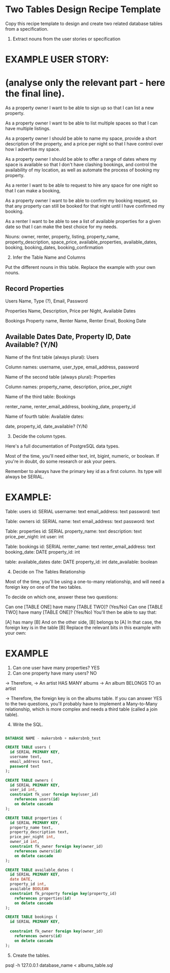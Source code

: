 # Two Tables Design Recipe Template

Copy this recipe template to design and create two related database tables from a specification.

1. Extract nouns from the user stories or specification

# EXAMPLE USER STORY:
# (analyse only the relevant part - here the final line).

As a property owner
I want to be able to sign up 
so that I can list a new property.

As a property owner
I want to be able to list multiple spaces
so that I can have multiple listings.

As a property owner
I should be able to name my space, provide a short description of the property, and a price per night
so that I have control over how I advertise my space.

As a property owner
I should be able to offer a range of dates where my space is available
so that I don't have clashing bookings, and control the availability of my location, as well as automate the process of booking my property.

As a renter
I want to be able to request to hire any space for one night
so that I can make a booking, 

As a property owner
I want to be able to confirm my booking request,
so that any property can still be booked for that night until I have confirmed my booking.

As a renter
I want to be able to see a list of available properties for a given date 
so that I can make the best choice for my needs.



Nouns: owner, renter, property, listing, property_name, property_description, space_price, available_properties, available_dates, booking, booking_dates, booking_confirmation



2. Infer the Table Name and Columns

Put the different nouns in this table. Replace the example with your own nouns.


Record            Properties
---------------------------------------------------------------------------
Users             Name, Type (?), Email, Password

Properties        Name, Description, Price per Night, Available Dates

Bookings          Property name, Renter Name, Renter Email, Booking Date

Available Dates   Date, Property ID, Date Available? (Y/N)
---------------------------------------------------------------------------



Name of the first table (always plural): Users

Column names: username, user_type, email_address, password


Name of the second table (always plural): Properties

Column names: property_name, description, price_per_night


Name of the third table: Bookings

renter_name, renter_email_address, booking_date, property_id


Name of fourth table: Available dates:

date, property_id, date_available? (Y/N)

3. Decide the column types.

Here's a full documentation of PostgreSQL data types.

Most of the time, you'll need either text, int, bigint, numeric, or boolean. If you're in doubt, do some research or ask your peers.

Remember to always have the primary key id as a first column. Its type will always be SERIAL.

# EXAMPLE:


Table: users
id: SERIAL
username: text
email_address: text
password: text

Table: owners
id: SERIAL
name: text
email_address: text
password: text

Table: properties
id: SERIAL
property_name: text
description: text
price_per_night: int
user: int

Table: bookings
id: SERIAL
renter_name: text
renter_email_address: text
booking_date: DATE
property_id: int

table: available_dates
date: DATE
property_id: int
date_available: boolean



4. Decide on The Tables Relationship

Most of the time, you'll be using a one-to-many relationship, and will need a foreign key on one of the two tables.

To decide on which one, answer these two questions:

Can one [TABLE ONE] have many [TABLE TWO]? (Yes/No)
Can one [TABLE TWO] have many [TABLE ONE]? (Yes/No)
You'll then be able to say that:

[A] has many [B]
And on the other side, [B] belongs to [A]
In that case, the foreign key is in the table [B]
Replace the relevant bits in this example with your own:

# EXAMPLE

1. Can one user have many properties? YES
2. Can one property have many users? NO

-> Therefore,
-> An artist HAS MANY albums
-> An album BELONGS TO an artist

-> Therefore, the foreign key is on the albums table.
If you can answer YES to the two questions, you'll probably have to implement a Many-to-Many relationship, which is more complex and needs a third table (called a join table).

4. Write the SQL.


```sql

DATABASE NAME - makersbnb + makersbnb_test

CREATE TABLE users (
  id SERIAL PRIMARY KEY,
  username text,
  email_address text,
  password text
);

CREATE TABLE owners (
  id SERIAL PRIMARY KEY,
  user_id int,
  constraint fk_user foreign key(user_id)
    references users(id)
    on delete cascade
);

CREATE TABLE properties (
  id SERIAL PRIMARY KEY,
  property_name text,
  property_description text,
  price_per_night int,
  owner_id int,
  constraint fk_owner foreign key(owner_id)
    references owners(id)
    on delete cascade
);

CREATE TABLE available_dates (
  id SERIAL PRIMARY KEY,
  date DATE,
  property_id int,
  available BOOLEAN
  constraint fk_property foreign key(property_id)
    references properties(id)
    on delete cascade
);

CREATE TABLE bookings (
  id SERIAL PRIMARY KEY,
 
  constraint fk_owner foreign key(owner_id)
    references owners(id)
    on delete cascade
);

```

5. Create the tables.

psql -h 127.0.0.1 database_name < albums_table.sql